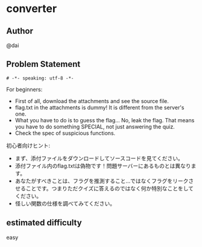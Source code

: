 # converter

## Author
@dai

## Problem Statement
`# -*- speaking: utf-8 -*-`

For beginners:

- First of all, download the attachments and see the source file.
- flag.txt in the attachments is dummy! It is different from the server's one.
- What you have to do is to guess the flag... No, leak the flag. That means you have to do something SPECIAL, not just answering the quiz.
- Check the spec of suspicious functions.

初心者向けヒント:

- まず、添付ファイルをダウンロードしてソースコードを見てください。
- 添付ファイル内のflag.txtは偽物です！問題サーバーにあるものとは異なります。
- あなたがすべきことは、フラグを推測すること...ではなくフラグをリークさせることです。つまりただクイズに答えるのではなく何か特別なことをしてください。
- 怪しい関数の仕様を調べてみてください。

## estimated difficulty
easy